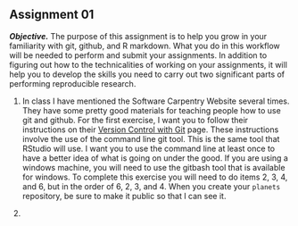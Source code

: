 ## Assignment 01

***Objective.*** The purpose of this assignment is to help you grow in your familiarity with git, github, and R markdown. What you do in this workflow will be needed to perform and submit your assignments. In addition to figuring out how to the technicalities of working on your assignments, it will help you to develop the skills you need to carry out two significant parts of performing reproducible research.

1. In class I have mentioned the Software Carpentry Website several times. They have some pretty good materials for teaching people how to use git and github. For the first exercise, I want you to follow their instructions on their [Version Control with Git](http://software-carpentry.org/v5/novice/git/index.html) page. These instructions involve the use of the command line git tool. This is the same tool that RStudio will use. I want you to use the command line at least once to have a better idea of what is going on under the good. If you are using a windows machine, you will need to use the gitbash tool that is available for windows. To complete this exercise you will need to do items 2, 3, 4, and 6, but in the order of 6, 2, 3, and 4. When you create your `planets` repository, be sure to make it public so that I can see it.

2. 
